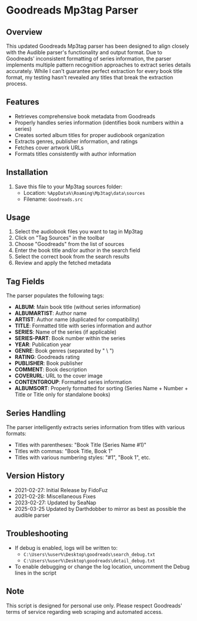 # Goodreads Mp3tag Parser

## Overview
This updated Goodreads Mp3tag parser has been designed to align closely with the Audible parser's functionality and output format. Due to Goodreads' inconsistent formatting of series information, the parser implements multiple pattern recognition approaches to extract series details accurately. While I can't guarantee perfect extraction for every book title format, my testing hasn't revealed any titles that break the extraction process. 

## Features
- Retrieves comprehensive book metadata from Goodreads
- Properly handles series information (identifies book numbers within a series)
- Creates sorted album titles for proper audiobook organization
- Extracts genres, publisher information, and ratings
- Fetches cover artwork URLs
- Formats titles consistently with author information

## Installation
1. Save this file to your Mp3tag sources folder:
   - Location: `%AppData%\Roaming\Mp3tag\data\sources`
   - Filename: `Goodreads.src`

## Usage
1. Select the audiobook files you want to tag in Mp3tag
2. Click on "Tag Sources" in the toolbar
3. Choose "Goodreads" from the list of sources
4. Enter the book title and/or author in the search field
5. Select the correct book from the search results
6. Review and apply the fetched metadata

## Tag Fields
The parser populates the following tags:
- **ALBUM**: Main book title (without series information)
- **ALBUMARTIST**: Author name
- **ARTIST**: Author name (duplicated for compatibility)
- **TITLE**: Formatted title with series information and author
- **SERIES**: Name of the series (if applicable)
- **SERIES-PART**: Book number within the series
- **YEAR**: Publication year
- **GENRE**: Book genres (separated by " \\ ")
- **RATING**: Goodreads rating
- **PUBLISHER**: Book publisher
- **COMMENT**: Book description
- **COVERURL**: URL to the cover image
- **CONTENTGROUP**: Formatted series information
- **ALBUMSORT**: Properly formatted for sorting (Series Name + Number + Title or Title only for standalone books)

## Series Handling
The parser intelligently extracts series information from titles with various formats:
- Titles with parentheses: "Book Title (Series Name #1)"
- Titles with commas: "Book Title, Book 1"
- Titles with various numbering styles: "#1", "Book 1", etc.

## Version History
- 2021-02-27: Initial Release by FidoFuz
- 2021-02-28: Miscellaneous Fixes
- 2023-02-27: Updated by SeaNap
- 2025-03-25 Updated by Darthdobber to mirror as best as possible the audible parser

## Troubleshooting
- If debug is enabled, logs will be written to:
  - `C:\Users\%user%\Desktop\goodreads\search_debug.txt`
  - `C:\Users\%user%\Desktop\goodreads\detail_debug.txt`
- To enable debugging or change the log location, uncomment the Debug lines in the script

## Note
This script is designed for personal use only. Please respect Goodreads' terms of service regarding web scraping and automated access.
